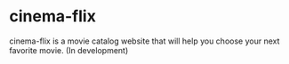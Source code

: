# cinema-flix
cinema-flix is a movie catalog website that will help you choose your next favorite movie. (In development)
